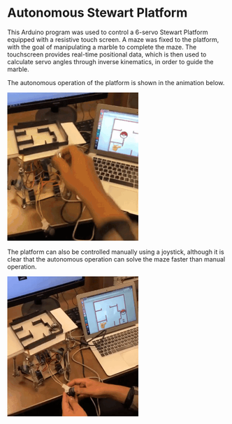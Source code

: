 Autonomous Stewart Platform
=============================

This Arduino program was used to control a 6-servo Stewart Platform equipped with a resistive touch screen. A maze was fixed to the platform, with the goal of manipulating a marble to complete the maze. The touchscreen provides real-time positional data, which is then used to calculate servo angles through inverse kinematics, in order to guide the marble. 

The autonomous operation of the platform is shown in the animation below.

![Autonomous Operation](autonomous.gif)


The platform can also be controlled manually using a joystick, although it is clear that the autonomous operation can solve the maze faster than manual operation.

![Manual Operation](manualmode.gif)
